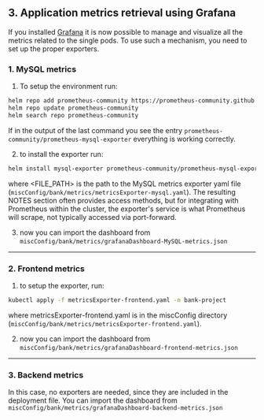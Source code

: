 ## 3. Application metrics retrieval using Grafana

If you installed [Grafana](Grafana_setup.md) it is now possible to manage and visualize all the metrics related to the single pods. To use such a mechanism, you need to set up the proper exporters.

### 1. MySQL metrics
   1. To setup the environment run:
   ```sh
   helm repo add prometheus-community https://prometheus-community.github.io/helm-charts/
   helm repo update prometheus-community
   helm search repo prometheus-community
   ```
   If in the output of the last command you see the entry `prometheus-community/prometheus-mysql-exporter` everything is working correctly.
   
   2. to install the exporter run:
   ```sh
   helm install mysql-exporter prometheus-community/prometheus-mysql-exporter --namespace bank-project --values <FILE_PATH>
   ```
   where <FILE_PATH> is the path to the MySQL metrics exporter yaml file (`miscConfig/bank/metrics/metricsExporter-mysql.yaml`).
   The resulting NOTES section often provides access methods, but for integrating with Prometheus within the cluster, the exporter's service is what Prometheus will scrape, not typically accessed via port-forward.
   
   3. now you can import the dashboard from `miscConfig/bank/metrics/grafanaDashboard-MySQL-metrics.json`
---
### 2. Frontend metrics
   1. to setup the exporter, run:
   ```sh
   kubectl apply -f metricsExporter-frontend.yaml -n bank-project
   ```
   where metricsExporter-frontend.yaml is in the miscConfig directory (`miscConfig/bank/metrics/metricsExporter-frontend.yaml`).
   
   2. now you can import the dashboard from `miscConfig/bank/metrics/grafanaDashboard-frontend-metrics.json`
---
### 3. Backend metrics
   In this case, no exporters are needed, since they are included in the deployment file. You can import the dashboard from `miscConfig/bank/metrics/grafanaDashboard-backend-metrics.json`
